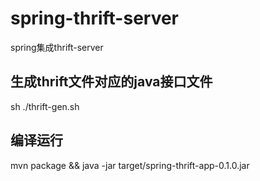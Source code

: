 # spring-thrift-server
spring集成thrift-server

## 生成thrift文件对应的java接口文件
sh ./thrift-gen.sh

## 编译运行
mvn package && java -jar target/spring-thrift-app-0.1.0.jar